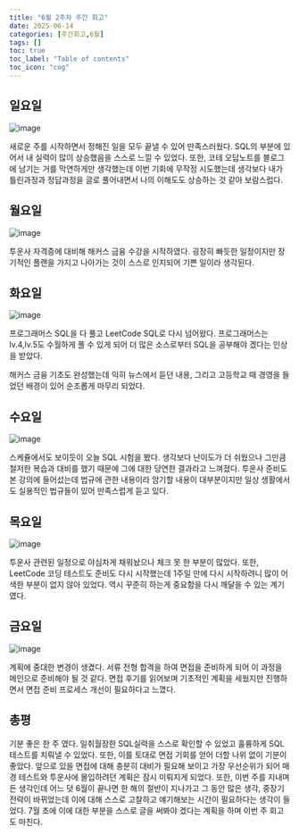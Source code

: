 ```yaml
---
title: "6월 2주차 주간 회고"
date: 2025-06-14
categories: [주간회고,6월]
tags: []
toc: true
toc_label: "Table of contents"
toc_icon: "cog"
---
```


## 일요일
![image](https://github.com/user-attachments/assets/c6c66568-b271-4254-8ea3-11410ae3b5b7)

새로운 주를 시작하면서 정해진 일을 모두 끝낼 수 있어 만족스러웠다. SQL의 부분에 있어서 내 실력이 많이 상승했음을 스스로 느낄 수 있었다. 또한, 코테 오답노트를 블로그에 남기는 거를 막연하게만 생각했는데 이번 기회에 무작정 시도했는데 생각보다 내가 틀린과정과 정답과정을 글로 풀어내면서 나의 이해도도 상승하는 것 같아 보람스럽다.

## 월요일
![image](https://github.com/user-attachments/assets/39a45c79-7fcf-42cb-896c-6bfa47709a34)

투운사 자격증에 대비해 해커스 금융 수강을 시작하였다. 굉장히 빠듯한 일정이지만 장기적인 플랜을 가지고 나아가는 것이 스스로 인지되어 기쁜 일이라 생각된다. 

## 화요일
![image](https://github.com/user-attachments/assets/0acc1e3e-ab6f-489f-82e4-b9384417e93f)

프로그래머스 SQL을 다 풀고 LeetCode SQL로 다시 넘어왔다. 프로그래머스는 lv.4,lv.5도 수월하게 풀 수 있게 되어 더 많은 소스로부터 SQL을 공부해야 겠다는 인상을 받았다. 

해커스 금융 기초도 완성했는데 익히 뉴스에서 듣던 내용, 그리고 고등학교 때 경영을 들었던 배경이 있어 순조롭게 마무리 되었다.

## 수요일
![image](https://github.com/user-attachments/assets/90766a52-f61b-4fe8-9667-506a9c3c7415)

스케쥴에서도 보이듯이 오늘 SQL 시험을 봤다. 생각보다 난이도가 더 쉬웠으나 그만큼 철저한 복습과 대비를 했기 때문에 그에 대한 당연한 결과라고 느껴졌다. 투운사 준비도 본 강의에 들어섰는데 법규에 관한 내용이라 암기할 내용이 대부분이지만 일상 생활에서도 실용적인 법규들이 있어 만족스럽게 듣고 있다. 

## 목요일
![image](https://github.com/user-attachments/assets/d1f05a9f-fb68-4308-b4aa-c03a77cdaef4)

투운사 관련된 일정으로 야심차게 채워놨으나 체크 못 한 부분이 많았다. 또한, LeetCode 코딩 테스트도 준비도 다시 시작했는데 1주일 만에 다시 시작하려니 많이 어색한 부분이 없지 않아 있었다. 역시 꾸준히 하는게 중요함을 다시 깨달을 수 있는 계기였다. 

## 금요일
![image](https://github.com/user-attachments/assets/943607fc-4754-4f22-a057-bb8fe4ce8a5a)

계획에 중대한 변경이 생겼다. 서류 전형 합격을 하여 면접을 준비하게 되어 이 과정을 메인으로 준비해야 될 것 같다. 면접 후기를 읽어보며 기초적인 계획을 세웠지만 진행하면서 면접 준비 프로세스 개선이 필요하다고 느꼈다.

## 총평
기분 좋은 한 주 였다. 일취월장한 SQL실력을 스스로 확인할 수 있었고 훌륭하게 SQL테스트를 치뤄낼 수 있었다. 또한, 이를 토대로 면접 기회를 얻어 더할 나위 없이 기분이 좋았다. 앞으로 있을 면접에 대해 충분히 대비가 필요해 보이고 가장 우선순위가 되어 매경 테스트와 투운사에 몰입하려던 계획은 잠시 미뤄지게 되었다. 또한, 이번 주를 지내며 든 생각인데 어느 덧 6월이 끝나면 한 해의 절반이 지나가고 그 동안 많은 생각, 중장기 전략이 바뀌었는데 이에 대해 스스로 고찰하고 얘기해보는 시간이 필요하다는 생각이 들었다. 7월 초에 이에 대한 부분을 스스로 글을 써봐야 겠다는 계획을 하며 이번 주 회고도 마친다. 
